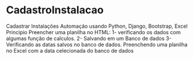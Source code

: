 # CadastroInstalacao
 Cadastrar Instalações 
 Automação usando Python, Django, Bootstrap, Excel
 Principio
  Preencher uma planilha no HTML: 
   1- verificando os dados com algumas função de calculos.
   2- Salvando em um Banco de dados
   3- Verificando as datas salvos no banco de dados.
  Preenchendo uma planilha no Excel com a data celecionada do banco de dados
 
 
